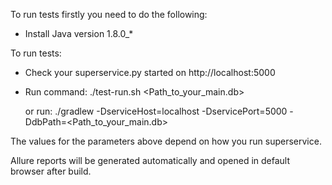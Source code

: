To run tests firstly you need to do the following:
- Install Java version 1.8.0_*


To run tests:
- Check your superservice.py started on http://localhost:5000
- Run command:
  ./test-run.sh <Path_to_your_main.db>

  or run:
  ./gradlew -DserviceHost=localhost -DservicePort=5000 -DdbPath=<Path_to_your_main.db>

The values for the parameters above depend on how you run superservice.

Allure reports will be generated automatically and opened in default browser after build.